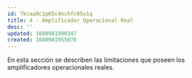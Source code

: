 ```yaml
---
id: 7kcaa0c1p65c4nchfc05u1q
title: 4 - Amplificador Operacional Real
desc: ''
updated: 1680981990347
created: 1680981955076
---
```


En esta sección se describen las limitaciones que poseen los amplificadores operacionales reales.